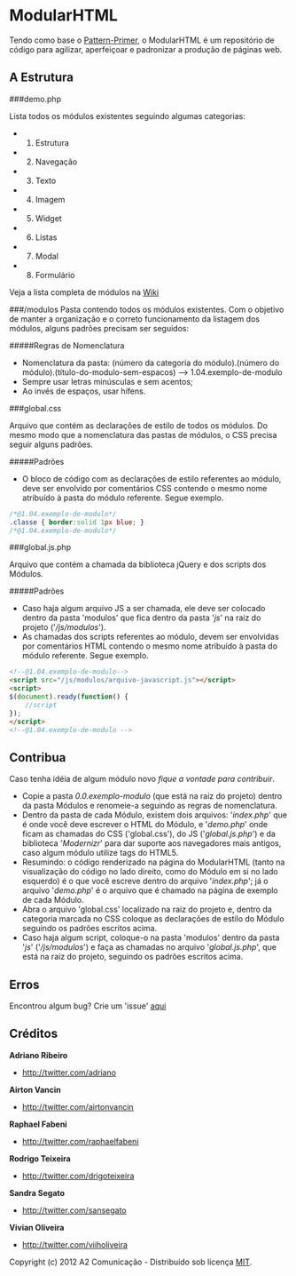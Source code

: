 ModularHTML
===========

Tendo como base o [Pattern-Primer](https://github.com/adactio/Pattern-Primer), o ModularHTML é um repositório de código para agilizar, aperfeiçoar e padronizar a produção de páginas web. 

A Estrutura
-----------

###demo.php

Lista todos os módulos existentes seguindo algumas categorias:

* 1. Estrutura
* 2. Navegação
* 3. Texto
* 4. Imagem
* 5. Widget
* 6. Listas
* 7. Modal
* 8. Formulário

Veja a lista completa de módulos na [Wiki](https://github.com/a2comunicacao/ModularHTML/wiki/Lista-de-m%C3%B3dulos)

###/modulos
Pasta contendo todos os módulos existentes. Com o objetivo de manter a organização e o correto funcionamento da listagem dos módulos, alguns padrões precisam ser seguidos:

#####Regras de Nomenclatura

* Nomenclatura da pasta: (número da categoria do módulo).(número do módulo).(título-do-modulo-sem-espacos) --> 1.04.exemplo-de-modulo
* Sempre usar letras minúsculas e sem acentos;
* Ao invés de espaços, usar hífens.


###global.css

Arquivo que contém as declarações de estilo de todos os módulos. Do mesmo modo que a nomenclatura das pastas de módulos, o CSS precisa seguir alguns padrões.

#####Padrões

* O bloco de código com as declarações de estilo referentes ao módulo, deve ser envolvido por comentários CSS contendo o mesmo nome atribuído à pasta do módulo referente. Segue exemplo.

``` css
/*@1.04.exemplo-de-modulo*/
.classe { border:solid 1px blue; }
/*@1.04.exemplo-de-modulo*/
```

###global.js.php

Arquivo que contém a chamada da biblioteca jQuery e dos scripts dos Módulos.

#####Padrões

* Caso haja algum arquivo JS a ser chamada, ele deve ser colocado dentro da pasta 'modulos' que fica dentro da pasta '*js*' na raiz do projeto ('*/js/modulos*').
* As chamadas dos scripts referentes ao módulo, devem ser envolvidas por comentários HTML contendo o mesmo nome atribuído à pasta do módulo referente. Segue exemplo.

``` html
<!--@1.04.exemplo-de-modulo-->
<script src="/js/modulos/arquivo-javascript.js"></script>
<script>
$(document).ready(function() {
	//script
});
</script>
<!--@1.04.exemplo-de-modulo -->
```

Contribua
---------

Caso tenha idéia de algum módulo novo *fique a vontade para contribuir*.

* Copie a pasta *0.0.exemplo-modulo* (que está na raiz do projeto) dentro da pasta Módulos e renomeie-a seguindo as regras de nomenclatura.
* Dentro da pasta de cada Módulo, existem dois arquivos: '*index.php*' que é onde você deve escrever o HTML do Módulo, e '*demo.php*' onde ficam as chamadas do CSS ('global.css'), do JS ('*global.js.php*') e da biblioteca '*Modernizr*' para dar suporte aos navegadores mais antigos, caso algum módulo utilize tags do HTML5.
* Resumindo: o código renderizado na página do ModularHTML (tanto na visualização do código no lado direito, como do Módulo em si no lado esquerdo) é o que você escreve dentro do arquivo '*index.php*'; já o arquivo '*demo.php*' é o arquivo que é chamado na página de exemplo de cada Módulo.
* Abra o arquivo 'global.css' localizado na raiz do projeto e, dentro da categoria marcada no CSS coloque as declarações de estilo do Módulo seguindo os padrões escritos acima.
* Caso haja algum script, coloque-o na pasta 'modulos' dentro da pasta '*js*' ('*/js/modulos*') e faça as chamadas no arquivo '*global.js.php*', que está na raiz do projeto, seguindo os padrões escritos acima.

Erros
-----
Encontrou algum bug? Crie um 'issue' [aqui](https://github.com/a2comunicacao/ModularHTML/issues)


Créditos
-------------

**Adriano Ribeiro**

+ http://twitter.com/adriano

**Airton Vancin**

+ http://twitter.com/airtonvancin

**Raphael Fabeni**

+ http://twitter.com/raphaelfabeni

**Rodrigo Teixeira**

+ http://twitter.com/drigoteixeira

**Sandra Segato**

+ http://twitter.com/sansegato

**Vivian Oliveira**

+ http://twitter.com/viiholiveira

Copyright (c) 2012 A2 Comunicação - Distribuído sob licença [MIT](http://opensource.org/licenses/mit-license.php).